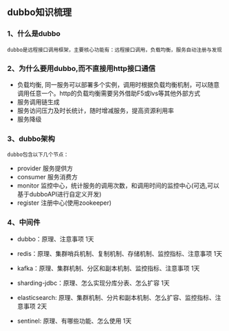 
## dubbo知识梳理

### 1、什么是dubbo ###

	dubbo是远程接口调用框架，主要核心功能有：远程接口调用，负载均衡，服务自动注册与发现

### 2、为什么要用dubbo,而不直接用http接口通信 ###

- 负载均衡, 同一服务可以部署多个实例，调用时根据负载均衡机制，可以随意调用任意一个。http的负载均衡需要另外借助F5或lvs等其他外部方式
- 服务调用链生成
- 服务访问压力及时长统计，随时增减服务，提高资源利用率
- 服务降级

### 3、dubbo架构 ###

	dubbo包含以下几个节点：

- provider 服务提供方
- consumer 服务消费方
- monitor 监控中心，统计服务的调用次数，和调用时间的监控中心(可选,可以基于dubboAPI进行自定义开发)
- register 注册中心(使用zookeeper)

### 4、中间件 ###

- dubbo：原理、注意事项   1天

- redis：原理、集群哨兵机制、复制机制、存储机制、监控指标、注意事项   1天

- kafka：原理、集群机制、分区和副本机制、监控指标、注意事项    1天

- sharding-jdbc：原理、怎么实现分库分表、怎么扩容   1天

- elasticsearch: 原理、集群机制、分片和副本机制、怎么扩容、监控指标、注意事项   2天

- sentinel: 原理、有哪些功能、怎么使用  1天


